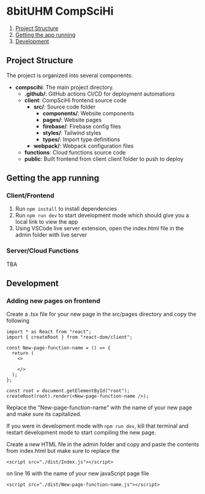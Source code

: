 # 8bitUHM CompSciHi

1. [Project Structure](#project-structure)
2. [Getting the app running](#getting-the-app-running)
3. [Development](#development)

## Project Structure

The project is organized into several components:

- **compscihi**: The main project directory.
  - **.github/**: GitHub actions CI/CD for deployment automations
  - **client**: CompSciHi frontend source code
    - **src/**: Source code folder
      - **components/**: Website components
      - **pages/**: Website pages
      - **firebase/**: Firebase config files
      - **styles/**: Tailwind styles
      - **types/**: Import type definitions
    - **webpack/**: Webpack configuration files
  - **functions**: Cloud functions source code
  - **public**: Built frontend from client client folder to push to deploy

## Getting the app running

### Client/Frontend
1. Run ```npm install``` to install dependencies
2. Run  ```npm run dev``` to start development mode which should give you a local link to view the app
3. Using VSCode live server extension, open the index.html file in the admin folder with live server

### Server/Cloud Functions
TBA

## Development

### Adding new pages on frontend
Create a .tsx file for your new page in the src/pages directory and copy the following
```
import * as React from "react";
import { createRoot } from "react-dom/client";

const New-page-function-name = () => {
  return (
    <>
      
    </>
  );
};

const root = document.getElementById("root");
createRoot(root).render(<New-page-function-name />);
```
Replace the "New-page-function-name" with the name of your new page and make sure its capitalized. 

If you were in development mode with ```npm run dev```, kill that terminal and restart development mode to start compiling the new page. 

Create a new HTML file in the admin folder and copy and paste the contents from index.html but make sure to replace the 
```
<script src="./dist/Index.js"></script>
```
on line 16 with the name of your new javaScript page file
```
<script src="./dist/New-page-function-name.js"></script>
```